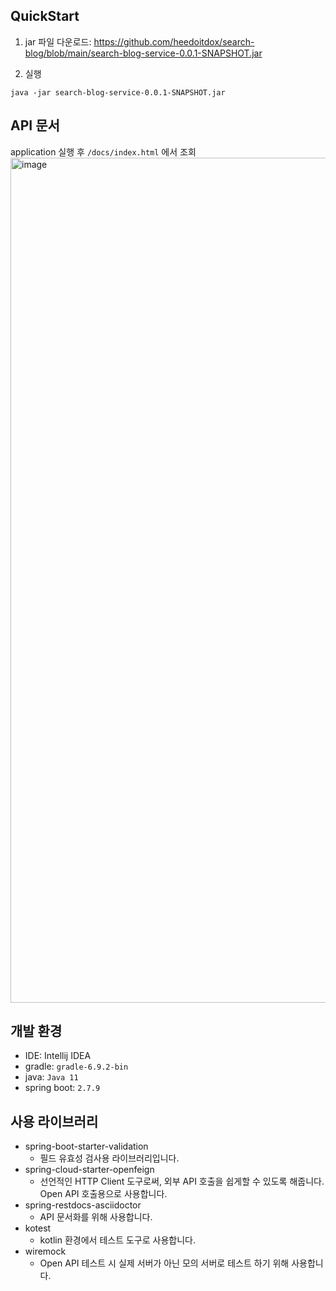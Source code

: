 ## QuickStart

1. jar 파일 다운로드: https://github.com/heedoitdox/search-blog/blob/main/search-blog-service-0.0.1-SNAPSHOT.jar

2. 실행

```
java -jar search-blog-service-0.0.1-SNAPSHOT.jar
```


## API 문서
application 실행 후 `/docs/index.html` 에서 조회
<img width="1352" alt="image" src="https://user-images.githubusercontent.com/73086575/226932960-cee5320b-d266-4961-96d1-25aa0cde19e4.png">

## 개발 환경

- IDE: Intellij IDEA 
- gradle: `gradle-6.9.2-bin`
- java: `Java 11`
- spring boot: `2.7.9`

## 사용 라이브러리

- spring-boot-starter-validation
   - 필드 유효성 검사용 라이브러리입니다.
- spring-cloud-starter-openfeign
   - 선언적인 HTTP Client 도구로써, 외부 API 호출을 쉽게할 수 있도록 해줍니다. Open API 호출용으로 사용합니다.
- spring-restdocs-asciidoctor
   - API 문서화를 위해 사용합니다.
- kotest
   - kotlin 환경에서 테스트 도구로 사용합니다.
- wiremock
   - Open API 테스트 시 실제 서버가 아닌 모의 서버로 테스트 하기 위해 사용합니다.
